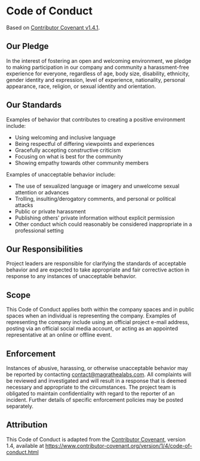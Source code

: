 # Code of Conduct

Based on [Contributor Covenant v1.4.1](https://www.contributor-covenant.org).

## Our Pledge

In the interest of fostering an open and welcoming environment, we
pledge to making participation in our company and community a harassment-free
experience for everyone, regardless of age, body size, disability, ethnicity,
gender identity and expression, level of experience, nationality, personal
appearance, race, religion, or sexual identity and orientation.

## Our Standards

Examples of behavior that contributes to creating a positive environment
include:

* Using welcoming and inclusive language
* Being respectful of differing viewpoints and experiences
* Gracefully accepting constructive criticism
* Focusing on what is best for the community
* Showing empathy towards other community members

Examples of unacceptable behavior include:

* The use of sexualized language or imagery and unwelcome sexual attention or
  advances
* Trolling, insulting/derogatory comments, and personal or political attacks
* Public or private harassment
* Publishing others' private information without explicit permission
* Other conduct which could reasonably be considered inappropriate in a
  professional setting

## Our Responsibilities

Project leaders are responsible for clarifying the standards of acceptable
behavior and are expected to take appropriate and fair corrective action in
response to any instances of unacceptable behavior.

## Scope

This Code of Conduct applies both within the company spaces and in public spaces
when an individual is representing the company. Examples of representing the
company include using an official project e-mail address, posting via an
official social media account, or acting as an appointed representative at an
online or offline event.

## Enforcement

Instances of abusive, harassing, or otherwise unacceptable behavior may be
reported by contacting [contact@magrathealabs.com](contact@magrathealabs.com).
All complaints will be reviewed and investigated and will result in a response
that is deemed necessary and appropriate to the circumstances. The project team
is obligated to maintain confidentiality with regard to the reporter of an
incident. Further details of specific enforcement policies may be posted separately.

## Attribution

This Code of Conduct is adapted from the [Contributor Covenant](https://www.contributor-covenant.org),
version 1.4, available at
https://www.contributor-covenant.org/version/1/4/code-of-conduct.html
